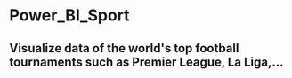 # Power_BI_Sport
## Visualize data of the world's top football tournaments such as Premier League, La Liga,...
